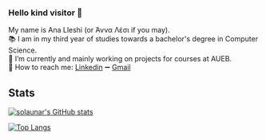 ### Hello kind visitor 👋

My name is Ana Lleshi (or Άννα Λέσι if you may). <br>
:books: I am in my third year of studies towards a bachelor's degree in Computer Science. <br>
:briefcase: I’m currently and mainly working on projects for courses at AUEB. <br>
:link: How to reach me: 
[Linkedin](https://www.linkedin.com/in/ana-lleshi-8873a7209/) :heavy_minus_sign:
[Gmail](mailto:anna.lesi2000@gmail.com)

## Stats
<a href="https://github.com/solaunar/solaunar"> <img align="center" src="https://github-readme-stats.vercel.app/api?username=solaunar&show_icons=true&theme=react&count_private=true&hide=prs,contribs" alt="solaunar's GitHub stats"></a>

<a href="https://github.com/solaunar/solaunar"> <img align="center" src="https://github-readme-stats.vercel.app/api/top-langs/?username=solaunar&count_private=true&theme=react&langs_count=6" alt="Top Langs"></a>
<!--
**solaunar/solaunar** is a ✨ _special_ ✨ repository because its `README.md` (this file) appears on your GitHub profile.

Here are some ideas to get you started:

-  ...
- 🌱 I’m currently learning ...
- 👯 I’m looking to collaborate on ...
- 🤔 I’m looking for help with ...
- 💬 Ask me about ...
- : ...
- 😄 Pronouns: ...
- ⚡ Fun fact: ...
-->
